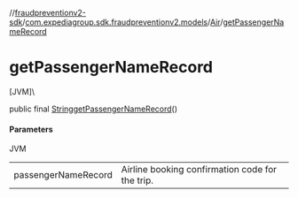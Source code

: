 //[fraudpreventionv2-sdk](../../../index.md)/[com.expediagroup.sdk.fraudpreventionv2.models](../index.md)/[Air](index.md)/[getPassengerNameRecord](get-passenger-name-record.md)

# getPassengerNameRecord

[JVM]\

public final [String](https://docs.oracle.com/javase/8/docs/api/java/lang/String.html)[getPassengerNameRecord](get-passenger-name-record.md)()

#### Parameters

JVM

| | |
|---|---|
| passengerNameRecord | Airline booking confirmation code for the trip. |
